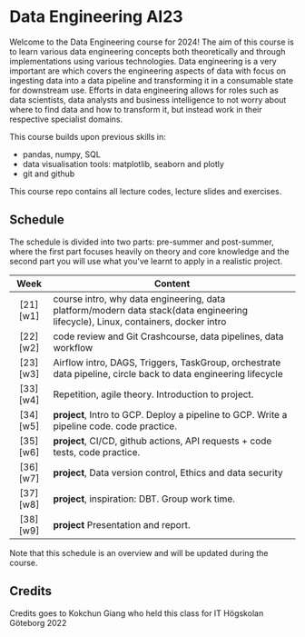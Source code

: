 # Data Engineering AI23
Welcome to the Data Engineering course for 2024! The aim of this course is to learn various data engineering concepts both theoretically and through implementations using various technologies. Data engineering is a very important are which covers the engineering aspects of data with focus on ingesting data into a data pipeline and transforming it in a consumable state for downstream use. Efforts in data engineering allows for roles such as data scientists, data analysts and business intelligence to not worry about where to find data and how to transform it, but instead work in their respective specialist domains.

This course builds upon previous skills in:

- pandas, numpy, SQL
- data visualisation tools: matplotlib, seaborn and plotly
- git and github

This course repo contains all lecture codes, lecture slides and exercises.

## Schedule
The schedule is divided into two parts: pre-summer and post-summer, where the first part focuses heavily on theory and core knowledge and the second part you will use what you've learnt to apply in a realistic project.

|   Week   | Content                                                                                                                   |
| :------: | ------------------------------------------------------------------------------------------------------------------------- |
| [21][w1] | course intro, why data engineering, data platform/modern data stack(data engineering lifecycle), Linux, containers, docker intro|
| [22][w2] | code review and Git Crashcourse, data pipelines, data workflow|
| [23][w3] | Airflow intro, DAGS, Triggers, TaskGroup, orchestrate data pipeline, circle back to data engineering lifecycle|
| [33][w4] | Repetition, agile theory. Introduction to project.|
| [34][w5] | **project**, Intro to GCP. Deploy a pipeline to GCP. Write a pipeline code. code practice.|
| [35][w6] | **project**, CI/CD, github actions, API requests + code tests, code practice.|
| [36][w7] | **project**, Data version control, Ethics and data security|
| [37][w8] | **project**, inspiration: DBT. Group work time.|
| [38][w9] | **project** Presentation and report.|

Note that this schedule is an overview and will be updated during the course.

## Credits
Credits goes to Kokchun Giang who held this class for IT Högskolan Göteborg 2022